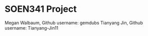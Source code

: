 # SOEN341 Project
Megan Walbaum, Github username: gemdubs
Tianyang Jin, Github username: Tianyang-Jin11
